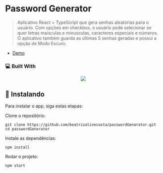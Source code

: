 # Password Generator

>Aplicativo React + TypeScript que gera senhas aleatórias para o usuário. Com opções em checkbox, o usuário pode selecionar se quer letras maísculas e minusculas, caracteres especiais e números. O aplicativo também guarda as últimas 5 senhas geradas e possui a opção de Modo Escuro.
- [Demo](https://beatrizalinecosta.github.io/passwordGenarator/)

### 💻 Built With
<p align="center">
    <img src="https://skillicons.dev/icons?i=react,ts,html,css,bootstrap" />
</p>


## 🚀 Instalando

Para instalar o app, siga estas etapas:

Clone o repositório:

```
git clone https://github.com/beatrizalinecosta/passwordGenarator.git
cd passwordGenerator
```

Instale as dependências:

```
npm install
```

Rodar o projeto:

```
npm start
```


